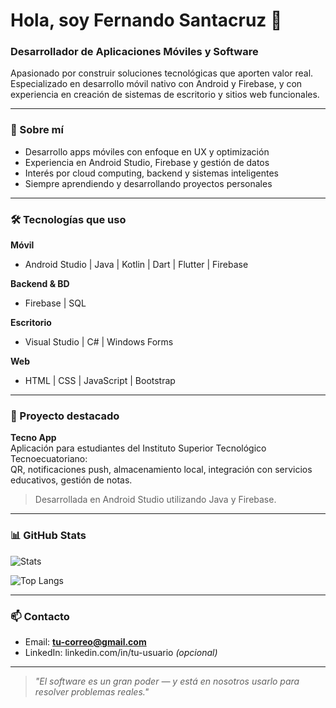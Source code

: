 # Hola, soy Fernando Santacruz 👋  
### Desarrollador de Aplicaciones Móviles y Software

Apasionado por construir soluciones tecnológicas que aporten valor real.  
Especializado en desarrollo móvil nativo con Android y Firebase, y con experiencia en creación de sistemas de escritorio y sitios web funcionales.

---

### 🚀 Sobre mí
- Desarrollo apps móviles con enfoque en UX y optimización
- Experiencia en Android Studio, Firebase y gestión de datos
- Interés por cloud computing, backend y sistemas inteligentes
- Siempre aprendiendo y desarrollando proyectos personales

---

### 🛠️ Tecnologías que uso

**Móvil**
- Android Studio | Java | Kotlin | Dart | Flutter | Firebase

**Backend & BD**
- Firebase | SQL

**Escritorio**
- Visual Studio | C# | Windows Forms

**Web**
- HTML | CSS | JavaScript | Bootstrap

---

### 📱 Proyecto destacado
**Tecno App**  
Aplicación para estudiantes del Instituto Superior Tecnológico Tecnoecuatoriano:  
QR, notificaciones push, almacenamiento local, integración con servicios educativos, gestión de notas.

> Desarrollada en Android Studio utilizando Java y Firebase.

---

### 📊 GitHub Stats
![Stats](https://github-readme-stats.vercel.app/api?username=Nandz_04&show_icons=true&theme=default)

![Top Langs](https://github-readme-stats.vercel.app/api/top-langs/?username=Nandz_04&layout=compact&theme=default)

---

### 📫 Contacto
- Email: **tu-correo@gmail.com**
- LinkedIn: linkedin.com/in/tu-usuario *(opcional)*

---

> _"El software es un gran poder — y está en nosotros usarlo para resolver problemas reales."_ 
